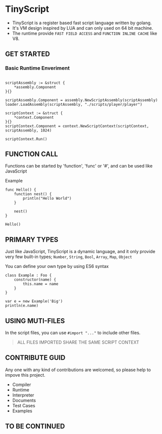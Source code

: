 # TinyScript

- TinyScript is a register based fast script language written by golang.
- It's VM design inspired by LUA and can only used on 64 bit machine.
- The runtime provide `FAST FIELD ACCESS` and `FUNCTION INLINE CACHE` like V8.

## GET STARTED

### Basic Runtime Enveriment

```golang

scriptAssembly := &struct {
    *assembly.Component
}{}

scriptAssembly.Component = assembly.NewScriptAssembly(scriptAssembly)
loader.LoadAssembly(scriptAssembly, "./scripts/player/player")

scriptContext := &struct {
    *context.Component
}{}
scriptContext.Component = context.NewScriptContext(scriptContext, scriptAssembly, 1024)

scriptContext.Run()

```

## FUNCTION CALL

Functions can be started by 'function', 'func' or '#', and can be used like JavaScript

Example

```
func Hello() {
    function nest() {
        println("Hello World")
    }

    nest()
}

Hello()
```

## PRIMARY TYPES

Just like JavaScript, TinyScript is a dynamic language, and it only provide very few built-in types;
`Number`, `String`, `Bool`, `Array`, `Map`, `Object`

You can define your own type by using ES6 syntax

```
class Example : Foo {
    constructor(name) {
        this.name = name
    }
}

var e = new Example('Big')
println(e.name)
```

## USING MUTI-FILES

In the script files, you can use `#import "..."` to include other files.

> ALL FILES IMPORTED SHARE THE SAME SCRIPT CONTEXT

## CONTRIBUTE GUID

Any one with any kind of contributions are welcomed, so please help to impove this project.

- Compiler
- Runtime
- Interpreter
- Documents
- Test Cases
- Examples

## TO BE CONTINUED
